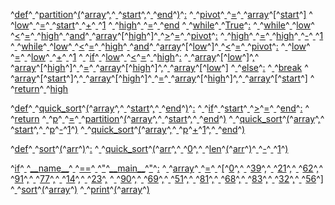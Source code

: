 ^[def](code: 'Token.Keyword')^[ ](code: 'Token.Text')^[partition](code: 'Token.Name.Function')^[(](code: 'Token.Punctuation')^[array](code: 'Token.Name')^[,](code: 'Token.Punctuation')^[ ](code: 'Token.Text')^[start](code: 'Token.Name')^[,](code: 'Token.Punctuation')^[ ](code: 'Token.Text')^[end](code: 'Token.Name')^[)](code: 'Token.Punctuation')^[:](code: 'Token.Punctuation')
^[  ](code: 'Token.Text')^[pivot](code: 'Token.Name')^[ ](code: 'Token.Text')^[=](code: 'Token.Operator')^[ ](code: 'Token.Text')^[array](code: 'Token.Name')^[\[](code: 'Token.Punctuation')^[start](code: 'Token.Name')^[\]](code: 'Token.Punctuation')
^[  ](code: 'Token.Text')^[low](code: 'Token.Name')^[ ](code: 'Token.Text')^[=](code: 'Token.Operator')^[ ](code: 'Token.Text')^[start](code: 'Token.Name')^[ ](code: 'Token.Text')^[+](code: 'Token.Operator')^[ ](code: 'Token.Text')^[1](code: 'Token.Literal.Number.Integer')
^[  ](code: 'Token.Text')^[high](code: 'Token.Name')^[ ](code: 'Token.Text')^[=](code: 'Token.Operator')^[ ](code: 'Token.Text')^[end](code: 'Token.Name')
^[  ](code: 'Token.Text')^[while](code: 'Token.Keyword')^[ ](code: 'Token.Text')^[True](code: 'Token.Keyword.Constant')^[:](code: 'Token.Punctuation')
^[    ](code: 'Token.Text')^[while](code: 'Token.Keyword')^[ ](code: 'Token.Text')^[low](code: 'Token.Name')^[ ](code: 'Token.Text')^[<](code: 'Token.Operator')^[=](code: 'Token.Operator')^[ ](code: 'Token.Text')^[high](code: 'Token.Name')^[ ](code: 'Token.Text')^[and](code: 'Token.Operator.Word')^[ ](code: 'Token.Text')^[array](code: 'Token.Name')^[\[](code: 'Token.Punctuation')^[high](code: 'Token.Name')^[\]](code: 'Token.Punctuation')^[ ](code: 'Token.Text')^[>](code: 'Token.Operator')^[=](code: 'Token.Operator')^[ ](code: 'Token.Text')^[pivot](code: 'Token.Name')^[:](code: 'Token.Punctuation')
^[      ](code: 'Token.Text')^[high](code: 'Token.Name')^[ ](code: 'Token.Text')^[=](code: 'Token.Operator')^[ ](code: 'Token.Text')^[high](code: 'Token.Name')^[ ](code: 'Token.Text')^[\-](code: 'Token.Operator')^[ ](code: 'Token.Text')^[1](code: 'Token.Literal.Number.Integer')
^[    ](code: 'Token.Text')^[while](code: 'Token.Keyword')^[ ](code: 'Token.Text')^[low](code: 'Token.Name')^[ ](code: 'Token.Text')^[<](code: 'Token.Operator')^[=](code: 'Token.Operator')^[ ](code: 'Token.Text')^[high](code: 'Token.Name')^[ ](code: 'Token.Text')^[and](code: 'Token.Operator.Word')^[ ](code: 'Token.Text')^[array](code: 'Token.Name')^[\[](code: 'Token.Punctuation')^[low](code: 'Token.Name')^[\]](code: 'Token.Punctuation')^[ ](code: 'Token.Text')^[<](code: 'Token.Operator')^[=](code: 'Token.Operator')^[ ](code: 'Token.Text')^[pivot](code: 'Token.Name')^[:](code: 'Token.Punctuation')
^[      ](code: 'Token.Text')^[low](code: 'Token.Name')^[ ](code: 'Token.Text')^[=](code: 'Token.Operator')^[ ](code: 'Token.Text')^[low](code: 'Token.Name')^[ ](code: 'Token.Text')^[+](code: 'Token.Operator')^[ ](code: 'Token.Text')^[1](code: 'Token.Literal.Number.Integer')
^[    ](code: 'Token.Text')^[if](code: 'Token.Keyword')^[ ](code: 'Token.Text')^[low](code: 'Token.Name')^[ ](code: 'Token.Text')^[<](code: 'Token.Operator')^[=](code: 'Token.Operator')^[ ](code: 'Token.Text')^[high](code: 'Token.Name')^[:](code: 'Token.Punctuation')
^[      ](code: 'Token.Text')^[array](code: 'Token.Name')^[\[](code: 'Token.Punctuation')^[low](code: 'Token.Name')^[\]](code: 'Token.Punctuation')^[,](code: 'Token.Punctuation')^[ ](code: 'Token.Text')^[array](code: 'Token.Name')^[\[](code: 'Token.Punctuation')^[high](code: 'Token.Name')^[\]](code: 'Token.Punctuation')^[ ](code: 'Token.Text')^[=](code: 'Token.Operator')^[ ](code: 'Token.Text')^[array](code: 'Token.Name')^[\[](code: 'Token.Punctuation')^[high](code: 'Token.Name')^[\]](code: 'Token.Punctuation')^[,](code: 'Token.Punctuation')^[ ](code: 'Token.Text')^[array](code: 'Token.Name')^[\[](code: 'Token.Punctuation')^[low](code: 'Token.Name')^[\]](code: 'Token.Punctuation')
^[    ](code: 'Token.Text')^[else](code: 'Token.Keyword')^[:](code: 'Token.Punctuation')
^[      ](code: 'Token.Text')^[break](code: 'Token.Keyword')
^[  ](code: 'Token.Text')^[array](code: 'Token.Name')^[\[](code: 'Token.Punctuation')^[start](code: 'Token.Name')^[\]](code: 'Token.Punctuation')^[,](code: 'Token.Punctuation')^[ ](code: 'Token.Text')^[array](code: 'Token.Name')^[\[](code: 'Token.Punctuation')^[high](code: 'Token.Name')^[\]](code: 'Token.Punctuation')^[ ](code: 'Token.Text')^[=](code: 'Token.Operator')^[ ](code: 'Token.Text')^[array](code: 'Token.Name')^[\[](code: 'Token.Punctuation')^[high](code: 'Token.Name')^[\]](code: 'Token.Punctuation')^[,](code: 'Token.Punctuation')^[ ](code: 'Token.Text')^[array](code: 'Token.Name')^[\[](code: 'Token.Punctuation')^[start](code: 'Token.Name')^[\]](code: 'Token.Punctuation')
^[  ](code: 'Token.Text')^[return](code: 'Token.Keyword')^[ ](code: 'Token.Text')^[high](code: 'Token.Name')

^[def](code: 'Token.Keyword')^[ ](code: 'Token.Text')^[quick\_sort](code: 'Token.Name.Function')^[(](code: 'Token.Punctuation')^[array](code: 'Token.Name')^[,](code: 'Token.Punctuation')^[ ](code: 'Token.Text')^[start](code: 'Token.Name')^[,](code: 'Token.Punctuation')^[ ](code: 'Token.Text')^[end](code: 'Token.Name')^[)](code: 'Token.Punctuation')^[:](code: 'Token.Punctuation')
^[  ](code: 'Token.Text')^[if](code: 'Token.Keyword')^[ ](code: 'Token.Text')^[start](code: 'Token.Name')^[ ](code: 'Token.Text')^[>](code: 'Token.Operator')^[=](code: 'Token.Operator')^[ ](code: 'Token.Text')^[end](code: 'Token.Name')^[:](code: 'Token.Punctuation')
^[    ](code: 'Token.Text')^[return](code: 'Token.Keyword')
^[  ](code: 'Token.Text')^[p](code: 'Token.Name')^[ ](code: 'Token.Text')^[=](code: 'Token.Operator')^[ ](code: 'Token.Text')^[partition](code: 'Token.Name')^[(](code: 'Token.Punctuation')^[array](code: 'Token.Name')^[,](code: 'Token.Punctuation')^[ ](code: 'Token.Text')^[start](code: 'Token.Name')^[,](code: 'Token.Punctuation')^[ ](code: 'Token.Text')^[end](code: 'Token.Name')^[)](code: 'Token.Punctuation')
^[  ](code: 'Token.Text')^[quick\_sort](code: 'Token.Name')^[(](code: 'Token.Punctuation')^[array](code: 'Token.Name')^[,](code: 'Token.Punctuation')^[ ](code: 'Token.Text')^[start](code: 'Token.Name')^[,](code: 'Token.Punctuation')^[ ](code: 'Token.Text')^[p](code: 'Token.Name')^[\-](code: 'Token.Operator')^[1](code: 'Token.Literal.Number.Integer')^[)](code: 'Token.Punctuation')
^[  ](code: 'Token.Text')^[quick\_sort](code: 'Token.Name')^[(](code: 'Token.Punctuation')^[array](code: 'Token.Name')^[,](code: 'Token.Punctuation')^[ ](code: 'Token.Text')^[p](code: 'Token.Name')^[+](code: 'Token.Operator')^[1](code: 'Token.Literal.Number.Integer')^[,](code: 'Token.Punctuation')^[ ](code: 'Token.Text')^[end](code: 'Token.Name')^[)](code: 'Token.Punctuation')

^[def](code: 'Token.Keyword')^[ ](code: 'Token.Text')^[sort](code: 'Token.Name.Function')^[(](code: 'Token.Punctuation')^[arr](code: 'Token.Name')^[)](code: 'Token.Punctuation')^[:](code: 'Token.Punctuation')
^[  ](code: 'Token.Text')^[quick\_sort](code: 'Token.Name')^[(](code: 'Token.Punctuation')^[arr](code: 'Token.Name')^[,](code: 'Token.Punctuation')^[ ](code: 'Token.Text')^[0](code: 'Token.Literal.Number.Integer')^[,](code: 'Token.Punctuation')^[ ](code: 'Token.Text')^[len](code: 'Token.Name.Builtin')^[(](code: 'Token.Punctuation')^[arr](code: 'Token.Name')^[)](code: 'Token.Punctuation')^[ ](code: 'Token.Text')^[\-](code: 'Token.Operator')^[ ](code: 'Token.Text')^[1](code: 'Token.Literal.Number.Integer')^[)](code: 'Token.Punctuation')

^[if](code: 'Token.Keyword')^[ ](code: 'Token.Text')^[\_\_name\_\_](code: 'Token.Name.Variable.Magic')^[ ](code: 'Token.Text')^[==](code: 'Token.Operator')^[ ](code: 'Token.Text')^["](code: 'Token.Literal.String.Double')^[\_\_main\_\_](code: 'Token.Literal.String.Double')^["](code: 'Token.Literal.String.Double')^[:](code: 'Token.Punctuation')
^[  ](code: 'Token.Text')^[array](code: 'Token.Name')^[ ](code: 'Token.Text')^[=](code: 'Token.Operator')^[ ](code: 'Token.Text')^[\[](code: 'Token.Punctuation')^[0](code: 'Token.Literal.Number.Integer')^[,](code: 'Token.Punctuation')^[ ](code: 'Token.Text')^[39](code: 'Token.Literal.Number.Integer')^[,](code: 'Token.Punctuation')^[ ](code: 'Token.Text')^[21](code: 'Token.Literal.Number.Integer')^[,](code: 'Token.Punctuation')^[ ](code: 'Token.Text')^[62](code: 'Token.Literal.Number.Integer')^[,](code: 'Token.Punctuation')^[ ](code: 'Token.Text')^[91](code: 'Token.Literal.Number.Integer')^[,](code: 'Token.Punctuation')^[ ](code: 'Token.Text')^[77](code: 'Token.Literal.Number.Integer')^[,](code: 'Token.Punctuation')^[ ](code: 'Token.Text')^[14](code: 'Token.Literal.Number.Integer')^[,](code: 'Token.Punctuation')^[ ](code: 'Token.Text')^[23](code: 'Token.Literal.Number.Integer')^[,](code: 'Token.Punctuation')
^[    ](code: 'Token.Text')^[90](code: 'Token.Literal.Number.Integer')^[,](code: 'Token.Punctuation')^[ ](code: 'Token.Text')^[69](code: 'Token.Literal.Number.Integer')^[,](code: 'Token.Punctuation')^[ ](code: 'Token.Text')^[51](code: 'Token.Literal.Number.Integer')^[,](code: 'Token.Punctuation')^[ ](code: 'Token.Text')^[81](code: 'Token.Literal.Number.Integer')^[,](code: 'Token.Punctuation')^[ ](code: 'Token.Text')^[68](code: 'Token.Literal.Number.Integer')^[,](code: 'Token.Punctuation')^[ ](code: 'Token.Text')^[83](code: 'Token.Literal.Number.Integer')^[,](code: 'Token.Punctuation')^[ ](code: 'Token.Text')^[32](code: 'Token.Literal.Number.Integer')^[,](code: 'Token.Punctuation')^[ ](code: 'Token.Text')^[56](code: 'Token.Literal.Number.Integer')^[\]](code: 'Token.Punctuation')
^[  ](code: 'Token.Text')^[sort](code: 'Token.Name')^[(](code: 'Token.Punctuation')^[array](code: 'Token.Name')^[)](code: 'Token.Punctuation')
^[  ](code: 'Token.Text')^[print](code: 'Token.Name.Builtin')^[(](code: 'Token.Punctuation')^[array](code: 'Token.Name')^[)](code: 'Token.Punctuation')
